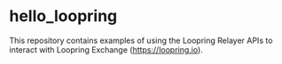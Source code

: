 # hello_loopring

This repository contains examples of using the Loopring Relayer APIs to interact with Loopring Exchange (https://loopring.io).
